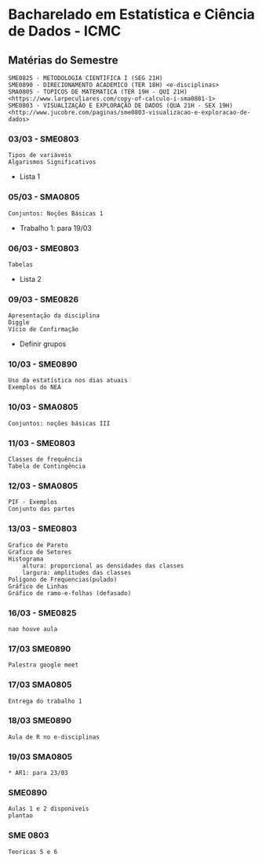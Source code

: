 # Bacharelado em Estatística e Ciência de Dados - ICMC

## Matérias do Semestre

    SME0825 - METODOLOGIA CIENTIFICA I (SEG 21H) 
    SME0890 - DIRECIONAMENTO ACADEMICO (TER 18H) <e-disciplinas>
    SMA0805 - TOPICOS DE MATEMATICA (TER 19H - QUI 21H) <https://www.larpeculiares.com/copy-of-calculo-i-sma0801-1>
    SME0803 - VISUALIZAÇÃO E EXPLORAÇÃO DE DADOS (QUA 21H - SEX 19H) <http://www.jucobre.com/paginas/sme0803-visualizacao-e-exploracao-de-dados>

### 03/03 - SME0803

    Tipos de variáveis
    Algarismos Significativos

* Lista 1

### 05/03 - SMA0805

    Conjuntos: Noções Básicas 1

* Trabalho 1: para 19/03

### 06/03 - SME0803

    Tabelas

* Lista 2

### 09/03 - SME0826

    Apresentação da disciplina
    Diggle
    Vício de Confirmação

* Definir grupos

### 10/03 - SME0890

    Uso da estatística nos dias atuais
    Exemplos do NEA

### 10/03 - SMA0805

    Conjuntos: noções básicas III

### 11/03 - SME0803

    Classes de frequência
    Tabela de Contingência

### 12/03 - SMA0805

    PIF - Exemplos
    Conjunto das partes

### 13/03 - SME0803

    Grafico de Pareto
    Grafico de Setores
    Histograma
        altura: proporcional as densidades das classes
        largura: amplitudes das classes
    Polígono de Frequencias(pulado)
    Gráfico de Linhas
    Gráfico de ramo-e-folhas (defasado)

### 16/03 - SME0825

    nao houve aula

### 17/03 SME0890

    Palestra google meet

### 17/03 SMA0805

    Entrega do trabalho 1

### 18/03 SME0890

    Aula de R no e-disciplinas

### 19/03 SMA0805

    * AR1: para 23/03

### SME0890

    Aulas 1 e 2 disponiveis
    plantao

### SME 0803
    Teoricas 5 e 6